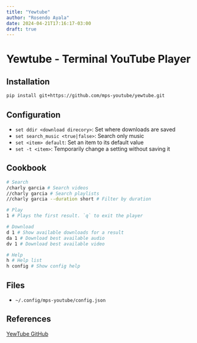```yaml
---
title: "Yewtube"
author: "Rosendo Ayala"
date: 2024-04-21T17:16:17-03:00
draft: true
---
```


# Yewtube - Terminal YouTube Player
## Installation
```bash
pip install git+https://github.com/mps-youtube/yewtube.git
```

## Configuration
- `set ddir <download direcory>`: Set where downloads are saved
- `set search_music <true|false>`: Search only music
- `set <item> default`: Set an item to its default value
- `set -t <item>`: Temporarily change a setting without saving it

## Cookbook
```bash
# Search
/charly garcia # Search videos
//charly garcia # Search playlists
//charly garcia --duration short # Filter by duration

# Play
1 # Plays the first result. `q` to exit the player

# Download
d 1 # Show available downloads for a result
da 1 # Download best available audio
dv 1 # Download best available video

# Help
h # Help list
h config # Show config help
```

## Files
- `~/.config/mps-youtube/config.json`

## References
[YewTube GitHub](https://github.com/mps-youtube/yewtube)